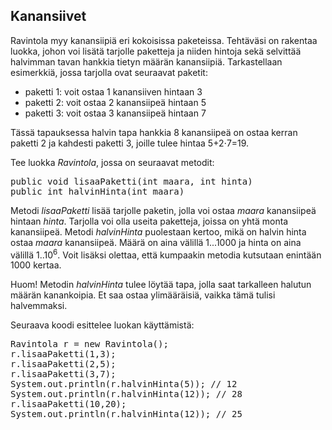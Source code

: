 ## Kanansiivet ##

Ravintola myy kanansiipiä eri kokoisissa paketeissa. Tehtäväsi on rakentaa luokka, johon voi lisätä tarjolle paketteja ja niiden hintoja sekä selvittää halvimman tavan hankkia tietyn määrän kanansiipiä.
Tarkastellaan esimerkkiä, jossa tarjolla ovat seuraavat paketit:

* paketti 1: voit ostaa 1 kanansiiven hintaan 3
* paketti 2: voit ostaa 2 kanansiipeä hintaan 5
* paketti 3: voit ostaa 3 kanansiipeä hintaan 7

Tässä tapauksessa halvin tapa hankkia 8 kanansiipeä on ostaa kerran paketti 2 ja kahdesti paketti 3, joille tulee hintaa 5+2⋅7=19.

Tee luokka <em>Ravintola</em>, jossa on seuraavat metodit:

<pre>public void lisaaPaketti(int maara, int hinta)
public int halvinHinta(int maara)</pre>

Metodi <em>lisaaPaketti</em> lisää tarjolle paketin, jolla voi ostaa <em>maara</em> kanansiipeä hintaan <em>hinta</em>. Tarjolla voi olla useita paketteja, joissa on yhtä monta kanansiipeä.
Metodi <em>halvinHinta</em> puolestaan kertoo, mikä on halvin hinta ostaa <em>maara</em> kanansiipeä. Määrä on aina välillä 1...1000 ja hinta on aina välillä 1..10<sup>6</sup>.
Voit lisäksi olettaa, että kumpaakin metodia kutsutaan enintään 1000 kertaa.

Huom! Metodin <em>halvinHinta</em> tulee löytää tapa, jolla saat tarkalleen halutun määrän kanankoipia. Et saa ostaa ylimääräisiä, vaikka tämä tulisi halvemmaksi.

Seuraava koodi esittelee luokan käyttämistä:

<pre>Ravintola r = new Ravintola();
r.lisaaPaketti(1,3);
r.lisaaPaketti(2,5);
r.lisaaPaketti(3,7);
System.out.println(r.halvinHinta(5)); // 12
System.out.println(r.halvinHinta(12)); // 28
r.lisaaPaketti(10,20);
System.out.println(r.halvinHinta(12)); // 25</pre>
